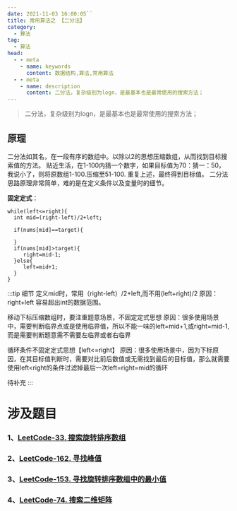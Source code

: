 ```yaml
---
date: 2021-11-03 16:00:05``
title: 常用算法之 【二分法】
category: 
  - 算法
tag:
  - 算法
head:
  - - meta
    - name: keywords
      content: 数据结构,算法,常用算法
  - - meta
    - name: description
      content: 二分法，复杂级别为logn，是最基本也是最常使用的搜索方法；
---
```


>二分法，复杂级别为logn，是最基本也是最常使用的搜索方法；
## 原理
二分法如其名，在一段有序的数组中。以除以2的思想压缩数组，从而找到目标搜索值的方法。
贴近生活，在1-100内猜一个数字，如果目标值为70：猜一：50，我说小了，则将原数组1-100.压缩至51-100.
重复上述，最终得到目标值。
二分法思路原理非常简单，难的是在定义条件以及变量时的细节。

**固定定式**：
```
while(left<=right){
  int mid=(right-left)/2+left;
   
  if(nums[mid]==target){

  }
  if(nums[mid]>target){
     right=mid-1;
  }else{
     left=mid+1;
  }
}
```

:::tip 细节
定义mid时，常用（right-left）/2+left,而不用(left+right)/2
原因：right+left 容易超出int的数据范围。

移动下标压缩数组时，要注重题意场景，不固定定式思想
原因：很多使用场景中，需要判断临界点或是使用临界值，所以不能一味的left=mid+1,或right=mid-1,而是需要判断题意需不需要左临界或者右临界

循环条件不固定定式思想【left<=right】
原因：很多使用场景中，因为下标原因，在其目标值判断时，需要对比前后数值或无需找到最后的目标值，那么就需要使用left<right的条件过滤掉最后一次left=right=mid的循环

待补充
:::

# 涉及题目
### 1、[LeetCode-33. 搜索旋转排序数组](https://leyuna.xyz/#/blog?blogId=51)
### 2、[LeetCode-162. 寻找峰值](https://leyuna.xyz/#/blog?blogId=54)
### 3、[LeetCode-153. 寻找旋转排序数组中的最小值](https://leyuna.xyz/#/blog?blogId=53)
### 4、[LeetCode-74. 搜索二维矩阵](https://leyuna.xyz/#/blog?blogId=52)
